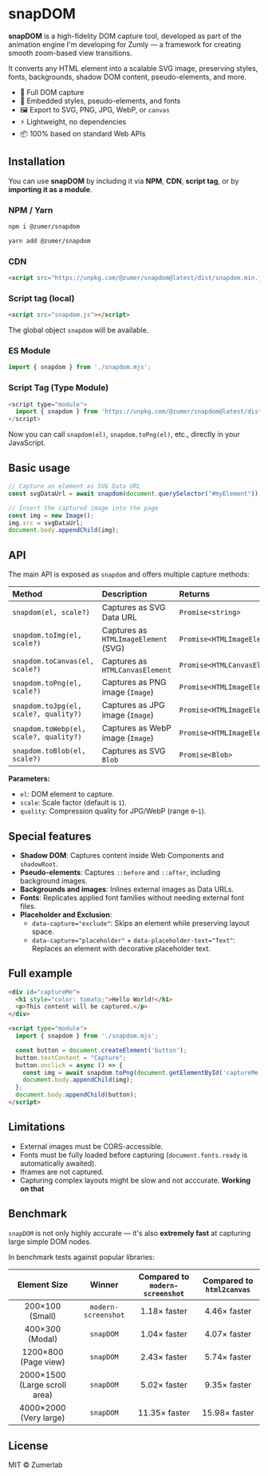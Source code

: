 # snapDOM

**snapDOM** is a high-fidelity DOM capture tool, developed as part of the animation engine I'm developing for Zumly — a framework for creating smooth zoom-based view transitions.

It converts any HTML element into a scalable SVG image, preserving styles, fonts, backgrounds, shadow DOM content, pseudo-elements, and more.

- 📸 Full DOM capture
- 🎨 Embedded styles, pseudo-elements, and fonts
- 🖼️ Export to SVG, PNG, JPG, WebP, or `canvas`
- ⚡ Lightweight, no dependencies
- 📦 100% based on standard Web APIs


## Installation

You can use **snapDOM** by including it via **NPM**, **CDN**, **script tag**, or by **importing it as a module**.

### NPM / Yarn

```sh
npm i @zumer/snapdom
```

```sh
yarn add @zumer/snapdom
```

### CDN

```html
<script src="https://unpkg.com/@zumer/snapdom@latest/dist/snapdom.min.js"></script>
```


### Script tag (local)

```html
<script src="snapdom.js"></script>
```

The global object `snapdom` will be available.


### ES Module

```javascript
import { snapdom } from './snapdom.mjs';
```

### Script Tag (Type Module)

```javascript
<script type="module">
  import { snapdom } from 'https://unpkg.com/@zumer/snapdom@latest/dist/snapdom.mjs';
</script>
```

Now you can call `snapdom(el)`, `snapdom.toPng(el)`, etc., directly in your JavaScript.


## Basic usage

```javascript
// Capture an element as SVG Data URL
const svgDataUrl = await snapdom(document.querySelector("#myElement"));

// Insert the captured image into the page
const img = new Image();
img.src = svgDataUrl;
document.body.appendChild(img);
```


## API

The main API is exposed as `snapdom` and offers multiple capture methods:

| Method | Description | Returns |
|:-------|:------------|:--------|
| `snapdom(el, scale?)` | Captures as SVG Data URL | `Promise<string>` |
| `snapdom.toImg(el, scale?)` | Captures as `HTMLImageElement` (SVG) | `Promise<HTMLImageElement>` |
| `snapdom.toCanvas(el, scale?)` | Captures as `HTMLCanvasElement` | `Promise<HTMLCanvasElement>` |
| `snapdom.toPng(el, scale?)` | Captures as PNG image (`Image`) | `Promise<HTMLImageElement>` |
| `snapdom.toJpg(el, scale?, quality?)` | Captures as JPG image (`Image`) | `Promise<HTMLImageElement>` |
| `snapdom.toWebp(el, scale?, quality?)` | Captures as WebP image (`Image`) | `Promise<HTMLImageElement>` |
| `snapdom.toBlob(el, scale?)` | Captures as SVG `Blob` | `Promise<Blob>` |

**Parameters:**
- `el`: DOM element to capture.
- `scale`: Scale factor (default is `1`).
- `quality`: Compression quality for JPG/WebP (range `0`–`1`).


## Special features

- **Shadow DOM**: Captures content inside Web Components and `shadowRoot`.
- **Pseudo-elements**: Captures `::before` and `::after`, including background images.
- **Backgrounds and images**: Inlines external images as Data URLs.
- **Fonts**: Replicates applied font families without needing external font files.
- **Placeholder and Exclusion**:
  - `data-capture="exclude"`: Skips an element while preserving layout space.
  - `data-capture="placeholder"` + `data-placeholder-text="Text"`: Replaces an element with decorative placeholder text.


## Full example

```html
<div id="captureMe">
  <h1 style="color: tomato;">Hello World!</h1>
  <p>This content will be captured.</p>
</div>

<script type="module">
  import { snapdom } from './snapdom.mjs';

  const button = document.createElement('button');
  button.textContent = "Capture";
  button.onclick = async () => {
    const img = await snapdom.toPng(document.getElementById('captureMe'), 2);
    document.body.appendChild(img);
  };
  document.body.appendChild(button);
</script>
```


## Limitations

- External images must be CORS-accessible.
- Fonts must be fully loaded before capturing (`document.fonts.ready` is automatically awaited).
- Iframes are not captured.
- Capturing complex layouts might be slow and not acccurate. **Working on that**


## Benchmark

`snapDOM` is not only highly accurate — it's also **extremely fast** at capturing large simple DOM nodes.

In benchmark tests against popular libraries:

| Element Size | Winner | Compared to `modern-screenshot` | Compared to `html2canvas` |
|:------------:|:------:|:-------------------------------:|:-------------------------:|
| 200×100 (Small) | `modern-screenshot` | 1.18× faster | 4.46× faster |
| 400×300 (Modal) | `snapDOM` | 1.04× faster | 4.07× faster |
| 1200×800 (Page view) | `snapDOM` | 2.43× faster | 5.74× faster |
| 2000×1500 (Large scroll area) | `snapDOM` | 5.02× faster | 9.35× faster |
| 4000×2000 (Very large) | `snapDOM` | 11.35× faster | 15.98× faster |



## License

MIT © Zumerlab
